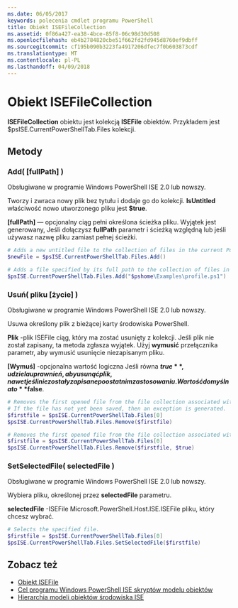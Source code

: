 ```yaml
---
ms.date: 06/05/2017
keywords: polecenia cmdlet programu PowerShell
title: Obiekt ISEFileCollection
ms.assetid: 0f86a427-ea38-4bce-85f8-06c98d30d508
ms.openlocfilehash: eb4b2784820cbe51f662fd2fd945d8760ef9dbff
ms.sourcegitcommit: cf195b090b3223fa4917206dfec7f0b603873cdf
ms.translationtype: MT
ms.contentlocale: pl-PL
ms.lasthandoff: 04/09/2018
---
```

# <a name="the-isefilecollection-object"></a>Obiekt ISEFileCollection

**ISEFileCollection** obiektu jest kolekcją **ISEFile** obiektów. Przykładem jest $psISE.CurrentPowerShellTab.Files kolekcji.

## <a name="methods"></a>Metody

### <a name="add-fullpath-"></a>Add\( \[fullPath\] \)

Obsługiwane w programie Windows PowerShell ISE 2.0 lub nowszy.

Tworzy i zwraca nowy plik bez tytułu i dodaje go do kolekcji. **IsUntitled** właściwość nowo utworzonego pliku jest **$true**.

**\[fullPath\]**  — opcjonalny ciąg pełni określona ścieżka pliku. Wyjątek jest generowany, Jeśli dołączysz **fullPath** parametr i ścieżką względną lub jeśli używasz nazwę pliku zamiast pełnej ścieżki.

```powershell
# Adds a new untitled file to the collection of files in the current PowerShell tab.
$newFile = $psISE.CurrentPowerShellTab.Files.Add()

# Adds a file specified by its full path to the collection of files in the current PowerShell tab.
$psISE.CurrentPowerShellTab.Files.Add("$pshome\Examples\profile.ps1")
```

### <a name="remove-file-force-"></a>Usuń\( pliku \[życie\] \)

Obsługiwane w programie Windows PowerShell ISE 2.0 lub nowszy.

Usuwa określony plik z bieżącej karty środowiska PowerShell.

**Plik** -plik ISEFile ciąg, który ma zostać usunięty z kolekcji. Jeśli plik nie został zapisany, ta metoda zgłasza wyjątek. Użyj **wymusić** przełącznika parametr, aby wymusić usunięcie niezapisanym pliku.

**\[Wymuś\]**  -opcjonalna wartość logiczna Jeśli równa **$true**, udziela uprawnień, aby usunąć plik, nawet jeśli nie zostały zapisane po ostatnim zastosowaniu. Wartość domyślna to **$false**.

```powershell
# Removes the first opened file from the file collection associated with the current PowerShell tab.
# If the file has not yet been saved, then an exception is generated.
$firstfile = $psISE.CurrentPowerShellTab.Files[0]
$psISE.CurrentPowerShellTab.Files.Remove($firstfile)

# Removes the first opened file from the file collection associated with the current PowerShell tab, even if it has not been saved.
$firstfile = $psISE.CurrentPowerShellTab.Files[0]
$psISE.CurrentPowerShellTab.Files.Remove($firstfile, $true)
```

### <a name="setselectedfile-selectedfile-"></a>SetSelectedFile\( selectedFile \)

Obsługiwane w programie Windows PowerShell ISE 2.0 lub nowszy.

Wybiera pliku, określonej przez **selectedFile** parametru.

**selectedFile** -ISEFile Microsoft.PowerShell.Host.ISE.ISEFile pliku, który chcesz wybrać.

```powershell
# Selects the specified file.
$firstfile = $psISE.CurrentPowerShellTab.Files[0]
$psISE.CurrentPowerShellTab.Files.SetSelectedFile($firstfile)
```

## <a name="see-also"></a>Zobacz też

- [Obiekt ISEFile](The-ISEFile-Object.md)
- [Cel programu Windows PowerShell ISE skryptów modelu obiektów](Purpose-of-the-Windows-PowerShell-ISE-Scripting-Object-Model.md)
- [Hierarchia modeli obiektów środowiska ISE](The-ISE-Object-Model-Hierarchy.md)